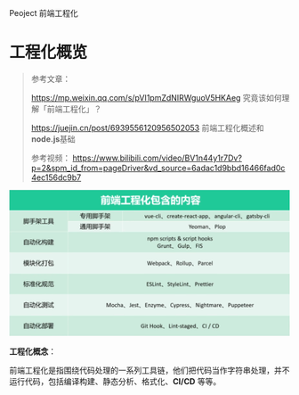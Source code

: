 Peoject 前端工程化

# 工程化概览

> 参考文章：
>
> https://mp.weixin.qq.com/s/pVI1pmZdNIRWguoV5HKAeg 究竟该如何理解「前端工程化」？
>
> https://juejin.cn/post/6939556120956502053 前端工程化概述和**node.js**基础
>
> 参考视频：
> https://www.bilibili.com/video/BV1n44y1r7Dv?p=2&spm_id_from=pageDriver&vd_source=6adac1d9bbd16466fad0c4ec156dc9b7

![image-20220822220626845](../../../public/assets/project/image-20220822220626845.png)

**工程化概念**：

前端工程化是指围绕代码处理的一系列工具链，他们把代码当作字符串处理，并不运行代码，包括编译构建、静态分析、格式化、**CI/CD** 等等。
